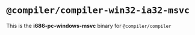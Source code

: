 # `@compiler/compiler-win32-ia32-msvc`

This is the **i686-pc-windows-msvc** binary for `@compiler/compiler`
